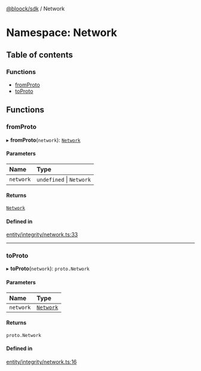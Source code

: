[@bloock/sdk](../index.md) / Network

# Namespace: Network

## Table of contents

### Functions

- [fromProto](Network.md#fromproto)
- [toProto](Network.md#toproto)

## Functions

### fromProto

▸ **fromProto**(`network`): [`Network`](../enums/Network-1.md)

#### Parameters

| Name | Type |
| :------ | :------ |
| `network` | `undefined` \| `Network` |

#### Returns

[`Network`](../enums/Network-1.md)

#### Defined in

[entity/integrity/network.ts:33](https://github.com/bloock/bloock-sdk/blob/edef30d6/languages/js/src/entity/integrity/network.ts#L33)

___

### toProto

▸ **toProto**(`network`): `proto.Network`

#### Parameters

| Name | Type |
| :------ | :------ |
| `network` | [`Network`](../enums/Network-1.md) |

#### Returns

`proto.Network`

#### Defined in

[entity/integrity/network.ts:16](https://github.com/bloock/bloock-sdk/blob/edef30d6/languages/js/src/entity/integrity/network.ts#L16)
